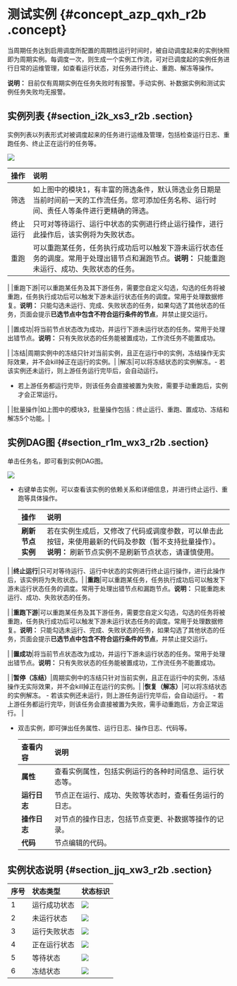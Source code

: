# 测试实例 {#concept_azp_qxh_r2b .concept}

当周期任务达到启用调度所配置的周期性运行时间时，被自动调度起来的实例快照即为周期实例。每调度一次，则生成一个实例工作流，可对已调度起的实例任务进行日常的运维管理，如查看运行状态，对任务进行终止、重跑、解冻等操作。

**说明：** 目前仅有周期实例在任务失败时有报警。手动实例、补数据实例和测试实例任务失败均无报警。

## 实例列表 {#section_i2k_xs3_r2b .section}

实例列表以列表形式对被调度起来的任务进行运维及管理，包括检查运行日志、重跑任务、终止正在运行的任务等。

![](http://static-aliyun-doc.oss-cn-hangzhou.aliyuncs.com/assets/img/16362/15397474908868_zh-CN.png)

|操作|说明|
|:-|:-|
|筛选|如上图中的模块1，有丰富的筛选条件，默认筛选业务日期是当前时间前一天的工作流任务。您可添加任务名称、运行时间、责任人等条件进行更精确的筛选。|
|终止运行|只可对等待运行、运行中状态的实例进行终止运行操作，进行此操作后，该实例将为失败状态。|
|重跑|可以重跑某任务，任务执行成功后可以触发下游未运行状态任务的调度。常用于处理出错节点和漏跑节点。**说明：** 只能重跑未运行、成功、失败状态的任务。

|
|重跑下游|可以重跑某任务及其下游任务，需要您自定义勾选，勾选的任务将被重跑，任务执行成功后可以触发下游未运行状态任务的调度。常用于处理数据修复。**说明：** 只能勾选未运行、完成、失败状态的任务，如果勾选了其他状态的任务，页面会提示**已选节点中包含不符合运行条件的节点**，并禁止提交运行。

|
|置成功|将当前节点状态改为成功，并运行下游未运行状态的任务。常用于处理出错节点。**说明：** 只有失败状态的任务能被置成功，工作流任务不能置成功。

|
|冻结|周期实例中的冻结只针对当前实例，且正在运行中的实例，冻结操作无实际效果，并不会kill掉正在运行的实例。|
|解冻|可以将冻结状态的实例解冻。-   若该实例还未运行，则上游任务运行完毕后，会自动运行。
-   若上游任务都运行完毕，则该任务会直接被置为失败，需要手动重跑后，实例才会正常运行。

|
|批量操作|如上图中的模块3，批量操作包括：终止运行、重跑、置成功、冻结和解冻5个功能。|

## 实例DAG图 {#section_r1m_wx3_r2b .section}

单击任务名，即可看到实例DAG图。

![](http://static-aliyun-doc.oss-cn-hangzhou.aliyuncs.com/assets/img/16362/15397474908869_zh-CN.png)

-   右键单击实例，可以查看该实例的依赖关系和详细信息，并进行终止运行、重跑等具体操作。

    |操作|说明|
    |:-|:-|
    |**刷新节点实例**|若在实例生成后，又修改了代码或调度参数，可以单击此按钮，来使用最新的代码及参数（暂不支持批量操作）。**说明：** 刷新节点实例不是刷新节点状态，请谨慎使用。

|
    |**终止运行**|只可对等待运行、运行中状态的实例进行终止运行操作，进行此操作后，该实例将为失败状态。|
    |**重跑**|可以重跑某任务，任务执行成功后可以触发下游未运行状态任务的调度。常用于处理出错节点和漏跑节点。**说明：** 只能重跑未运行、成功、失败状态的任务。

|
    |**重跑下游**|可以重跑某任务及其下游任务，需要您自定义勾选，勾选的任务将被重跑，任务执行成功后可以触发下游未运行状态任务的调度。常用于处理数据修复。**说明：** 只能勾选未运行、完成、失败状态的任务，如果勾选了其他状态的任务，页面会提示**已选节点中包含不符合运行条件的节点**，并禁止提交运行。

|
    |**置成功**|将当前节点状态改为成功，并运行下游未运行状态的任务。常用于处理出错节点。**说明：** 只有失败状态的任务能被置成功，工作流任务不能置成功。

|
    |**暂停（冻结）**|周期实例中的冻结只针对当前实例，且正在运行中的实例，冻结操作无实际效果，并不会kill掉正在运行的实例。|
    |**恢复（解冻）**|可以将冻结状态的实例解冻。    -   若该实例还未运行，则上游任务运行完毕后，会自动运行。
    -   若上游任务都运行完毕，则该任务会直接被置为失败，需手动重跑后，方会正常运行。
|

-   双击实例，即可弹出任务属性、运行日志、操作日志、代码等。

    |查看内容|说明|
    |:---|:-|
    |**属性**|查看实例属性，包括实例运行的各种时间信息、运行状态等。|
    |**运行日志**|节点正在运行、成功、失败等状态时，查看任务运行的日志。|
    |**操作日志**|对节点的操作日志，包括节点变更、补数据等操作的记录。|
    |**代码**|节点编辑的代码。|


## 实例状态说明 {#section_jjq_xw3_r2b .section}

|序号|状态类型|状态标识|
|:-|:---|:---|
|1|运行成功状态|![](http://static-aliyun-doc.oss-cn-hangzhou.aliyuncs.com/assets/img/16359/15397474908784_zh-CN.png)|
|2|未运行状态|![](http://static-aliyun-doc.oss-cn-hangzhou.aliyuncs.com/assets/img/16359/15397474908785_zh-CN.png)|
|3|运行失败状态|![](http://static-aliyun-doc.oss-cn-hangzhou.aliyuncs.com/assets/img/16359/15397474908786_zh-CN.png)|
|4|正在运行状态|![](http://static-aliyun-doc.oss-cn-hangzhou.aliyuncs.com/assets/img/16359/15397474908787_zh-CN.png)|
|5|等待状态|![](http://static-aliyun-doc.oss-cn-hangzhou.aliyuncs.com/assets/img/16359/15397474908788_zh-CN.png)|
|6|冻结状态|![](http://static-aliyun-doc.oss-cn-hangzhou.aliyuncs.com/assets/img/16359/15397474908789_zh-CN.png)|

